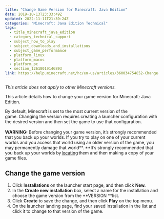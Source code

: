 ```yaml
---
title: "Change Game Version for Minecraft: Java Edition"
date: 2019-10-13T23:33:49Z
updated: 2022-11-11T21:39:24Z
categories: "Minecraft: Java Edition Technical"
tags:
  - title_minecraft_java_edition
  - category_technical_support
  - subject_how_to_play
  - subject_downloads_and_installations
  - subject_game_performance
  - platform_linux
  - platform_macos
  - platform_pc
  - section_12618019146893
link: https://help.minecraft.net/hc/en-us/articles/360034754852-Change-Game-Version-for-Minecraft-Java-Edition
---
```


*This article does not apply to other Minecraft versions.* 

This article details how to change your game version for Minecraft: Java Edition.

By default, Minecraft is set to the most current version of the game. Changing the version requires creating a launcher configuration with the desired version and then set the game to use that configuration.   
   
**WARNING:** Before changing your game version, it’s strongly recommended that you back up your worlds. If you try to play on one of your current worlds and you access that world using an older version of the game, you may permanently damage that world**. **It’s strongly recommended that you back up your worlds by [locating](./Locating-Minecraft-Java-Edition-Files-for-Backup-or-Transfer.md) them and then making a copy of your game files. 

## Change the game version 

1.  Click **Installations** on the launcher start page, and then click **New.** 
2.  In the **Create new installation** box, select a name for the installation and choose the game version from the **VERSION **list. 
3.  Click **Create** to save the change, and then click **Play** on the top menu. 
4.  On the launcher landing page, find your saved installation in the list and click it to change to that version of the game.
